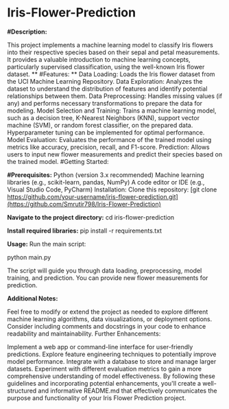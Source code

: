 # Iris-Flower-Prediction

**#Description:**

This project implements a machine learning model to classify Iris flowers into their respective species based on their sepal and petal measurements. It provides a valuable introduction to machine learning concepts, particularly supervised classification, using the well-known Iris flower dataset.
**
#Features:
**
Data Loading: Loads the Iris flower dataset from the UCI Machine Learning Repository.
Data Exploration: Analyzes the dataset to understand the distribution of features and identify potential relationships between them.
Data Preprocessing: Handles missing values (if any) and performs necessary transformations to prepare the data for modeling.
Model Selection and Training: Trains a machine learning model, such as a decision tree, K-Nearest Neighbors (KNN), support vector machine (SVM), or random forest classifier, on the prepared data. Hyperparameter tuning can be implemented for optimal performance.
Model Evaluation: Evaluates the performance of the trained model using metrics like accuracy, precision, recall, and F1-score.
Prediction: Allows users to input new flower measurements and predict their species based on the trained model.
#Getting Started:

**#Prerequisites:**
Python (version 3.x recommended)
Machine learning libraries (e.g., scikit-learn, pandas, NumPy)
A code editor or IDE (e.g., Visual Studio Code, PyCharm)
Installation:
Clone this repository:
[git clone https://github.com/your-username/iris-flower-prediction.git](https://github.com/Smrutir798/Iris-Flower-Prediction)

**Navigate to the project directory:**
cd iris-flower-prediction

**Install required libraries:**
pip install -r requirements.txt

**Usage:**
Run the main script:

python main.py

The script will guide you through data loading, preprocessing, model training, and prediction.
You can provide new flower measurements for prediction.

**Additional Notes:**

Feel free to modify or extend the project as needed to explore different machine learning algorithms, data visualizations, or deployment options.
Consider including comments and docstrings in your code to enhance readability and maintainability.
Further Enhancements:

Implement a web app or command-line interface for user-friendly predictions.
Explore feature engineering techniques to potentially improve model performance.
Integrate with a database to store and manage larger datasets.
Experiment with different evaluation metrics to gain a more comprehensive understanding of model effectiveness.
By following these guidelines and incorporating potential enhancements, you'll create a well-structured and informative README.md that effectively communicates the purpose and functionality of your Iris Flower Prediction project.
